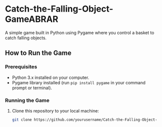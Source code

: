 # Catch-the-Falling-Object-GameABRAR


A simple game built in Python using Pygame where you control a basket to catch falling objects.

## How to Run the Game

### Prerequisites
- Python 3.x installed on your computer.
- Pygame library installed (run `pip install pygame` in your command prompt or terminal).

### Running the Game
1. Clone this repository to your local machine:
   ```bash
   git clone https://github.com/yourusername/Catch-the-Falling-Object-Game.git
